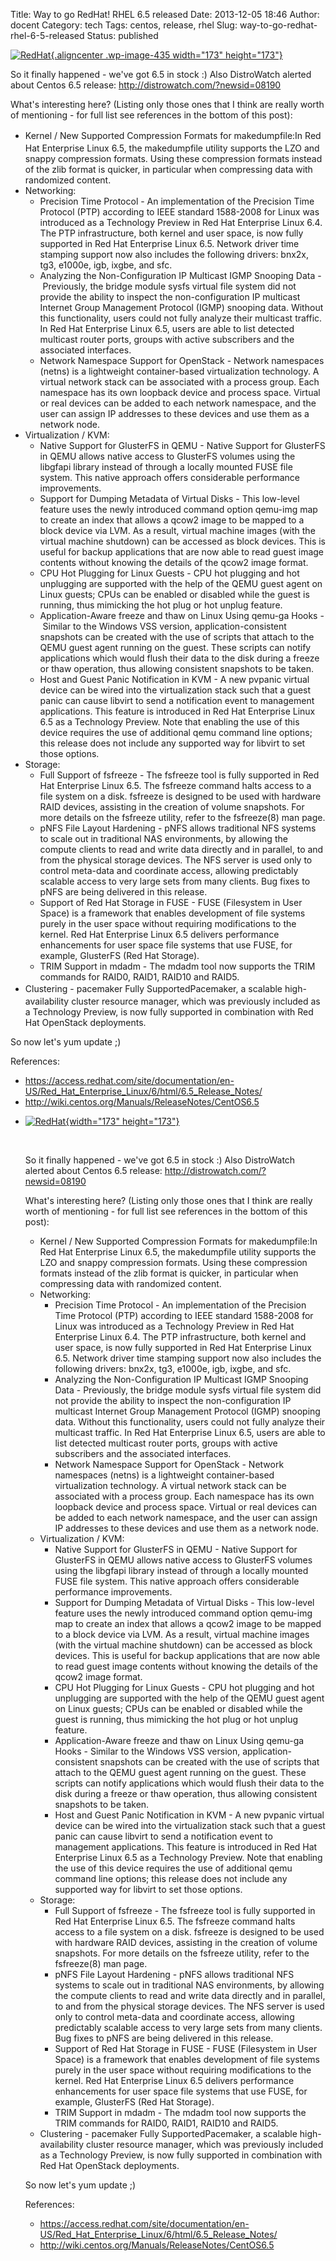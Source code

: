 Title: Way to go RedHat! RHEL 6.5 released
Date: 2013-12-05 18:46
Author: docent
Category: tech
Tags: centos, release, rhel
Slug: way-to-go-redhat-rhel-6-5-released
Status: published

<!--:en-->

[![RedHat](http://maciek.lasyk.info/sysop/wp-content/uploads/2013/12/redhat.png){.aligncenter
.wp-image-435 width="173"
height="173"}](http://maciek.lasyk.info/sysop/wp-content/uploads/2013/12/redhat.png)

So it finally happened - we've got 6.5 in stock :) Also DistroWatch
alerted about Centos 6.5 release: <http://distrowatch.com/?newsid=08190>

What's interesting here? (Listing only those ones that I think are
really worth of mentioning - for full list see references in the bottom
of this post):

-   <span style="line-height: 13px;"><span
    style="line-height: 13px;">Kernel / </span></span><span
    style="line-height: 22px;">New Supported Compression Formats for
    makedumpfile:</span>In Red Hat Enterprise Linux 6.5, the
    makedumpfile utility supports the LZO and snappy
    compression formats. Using these compression formats instead of the
    zlib format is quicker, in particular when compressing data with
    randomized content.
-   Networking:
    -   Precision Time Protocol - An implementation of the Precision
        Time Protocol (PTP) according to IEEE standard 1588-2008 for
        Linux was introduced as a Technology Preview in Red Hat
        Enterprise Linux 6.4. The PTP infrastructure, both kernel and
        user space, is now fully supported in Red Hat Enterprise
        Linux 6.5. Network driver time stamping support now also
        includes the following drivers: bnx2x, tg3, e1000e, igb, ixgbe,
        and sfc.
    -   Analyzing the Non-Configuration IP Multicast IGMP Snooping Data
        - Previously, the bridge module sysfs virtual file system did
        not provide the ability to inspect the non-configuration IP
        multicast Internet Group Management Protocol (IGMP)
        snooping data. Without this functionality, users could not fully
        analyze their multicast traffic. In Red Hat Enterprise Linux
        6.5, users are able to list detected multicast router ports,
        groups with active subscribers and the associated interfaces.
    -   Network Namespace Support for OpenStack - Network
        namespaces (netns) is a lightweight container-based
        virtualization technology. A virtual network stack can be
        associated with a process group. Each namespace has its own
        loopback device and process space. Virtual or real devices can
        be added to each network namespace, and the user can assign IP
        addresses to these devices and use them as a network node.
-   Virtualization / KVM:
    -   Native Support for GlusterFS in QEMU - Native Support for
        GlusterFS in QEMU allows native access to GlusterFS volumes
        using the libgfapi library instead of through a locally mounted
        FUSE file system. This native approach offers considerable
        performance improvements.
    -   Support for Dumping Metadata of Virtual Disks - This low-level
        feature uses the newly introduced command option qemu-img map to
        create an index that allows a qcow2 image to be mapped to a
        block device via LVM. As a result, virtual machine images (with
        the virtual machine shutdown) can be accessed as block devices.
        This is useful for backup applications that are now able to read
        guest image contents without knowing the details of the qcow2
        image format.
    -   CPU Hot Plugging for Linux Guests - CPU hot plugging and hot
        unplugging are supported with the help of the QEMU guest agent
        on Linux guests; CPUs can be enabled or disabled while the guest
        is running, thus mimicking the hot plug or hot unplug feature.
    -   Application-Aware freeze and thaw on Linux Using qemu-ga Hooks
        - Similar to the Windows VSS version, application-consistent
        snapshots can be created with the use of scripts that attach to
        the QEMU guest agent running on the guest. These scripts can
        notify applications which would flush their data to the disk
        during a freeze or thaw operation, thus allowing consistent
        snapshots to be taken.
    -   Host and Guest Panic Notification in KVM - A new pvpanic virtual
        device can be wired into the virtualization stack such that a
        guest panic can cause libvirt to send a notification event to
        management applications. This feature is introduced in Red Hat
        Enterprise Linux 6.5 as a Technology Preview. Note that enabling
        the use of this device requires the use of additional qemu
        command line options; this release does not include any
        supported way for libvirt to set those options.
-   Storage:
    -   Full Support of fsfreeze - The fsfreeze tool is fully supported
        in Red Hat Enterprise Linux 6.5. The fsfreeze command halts
        access to a file system on a disk. fsfreeze is designed to be
        used with hardware RAID devices, assisting in the creation of
        volume snapshots. For more details on the fsfreeze utility,
        refer to the fsfreeze(8) man page.
    -   pNFS File Layout Hardening - pNFS allows traditional NFS systems
        to scale out in traditional NAS environments, by allowing the
        compute clients to read and write data directly and in parallel,
        to and from the physical storage devices. The NFS server is used
        only to control meta-data and coordinate access, allowing
        predictably scalable access to very large sets from
        many clients. Bug fixes to pNFS are being delivered in
        this release.
    -   Support of Red Hat Storage in FUSE - FUSE (Filesystem in
        User Space) is a framework that enables development of file
        systems purely in the user space without requiring modifications
        to the kernel. Red Hat Enterprise Linux 6.5 delivers performance
        enhancements for user space file systems that use FUSE, for
        example, GlusterFS (Red Hat Storage).
    -   TRIM Support in mdadm - The mdadm tool now supports the TRIM
        commands for RAID0, RAID1, RAID10 and RAID5.
-   Clustering - <span style="line-height: 22px;">pacemaker Fully
    Supported</span>Pacemaker, a scalable high-availability cluster
    resource manager, which was previously included as a Technology
    Preview, is now fully supported in combination with Red Hat
    OpenStack deployments.

So now let's yum update ;)

References:

-   <span
    style="line-height: 13px;"><https://access.redhat.com/site/documentation/en-US/Red_Hat_Enterprise_Linux/6/html/6.5_Release_Notes/></span>
-   <http://wiki.centos.org/Manuals/ReleaseNotes/CentOS6.5>

<!--:--><!--:pl-->

-   [![RedHat](http://maciek.lasyk.info/sysop/wp-content/uploads/2013/12/redhat.png){width="173"
    height="173"}](http://maciek.lasyk.info/sysop/wp-content/uploads/2013/12/redhat.png)

     

    So it finally happened - we've got 6.5 in stock :) Also DistroWatch
    alerted about Centos 6.5
    release: <http://distrowatch.com/?newsid=08190>

    What's interesting here? (Listing only those ones that I think are
    really worth of mentioning - for full list see references in the
    bottom of this post):

    -   Kernel / New Supported Compression Formats for makedumpfile:In
        Red Hat Enterprise Linux 6.5, the makedumpfile utility supports
        the LZO and snappy compression formats. Using these compression
        formats instead of the zlib format is quicker, in particular
        when compressing data with randomized content.
    -   Networking:
        -   Precision Time Protocol - An implementation of the Precision
            Time Protocol (PTP) according to IEEE standard 1588-2008 for
            Linux was introduced as a Technology Preview in Red Hat
            Enterprise Linux 6.4. The PTP infrastructure, both kernel
            and user space, is now fully supported in Red Hat Enterprise
            Linux 6.5. Network driver time stamping support now also
            includes the following drivers: bnx2x, tg3, e1000e, igb,
            ixgbe, and sfc.
        -   Analyzing the Non-Configuration IP Multicast IGMP Snooping
            Data - Previously, the bridge module sysfs virtual file
            system did not provide the ability to inspect the
            non-configuration IP multicast Internet Group Management
            Protocol (IGMP) snooping data. Without this functionality,
            users could not fully analyze their multicast traffic. In
            Red Hat Enterprise Linux 6.5, users are able to list
            detected multicast router ports, groups with active
            subscribers and the associated interfaces.
        -   Network Namespace Support for OpenStack - Network
            namespaces (netns) is a lightweight container-based
            virtualization technology. A virtual network stack can be
            associated with a process group. Each namespace has its own
            loopback device and process space. Virtual or real devices
            can be added to each network namespace, and the user can
            assign IP addresses to these devices and use them as a
            network node.
    -   Virtualization / KVM:
        -   Native Support for GlusterFS in QEMU - Native Support for
            GlusterFS in QEMU allows native access to GlusterFS volumes
            using the libgfapi library instead of through a locally
            mounted FUSE file system. This native approach offers
            considerable performance improvements.
        -   Support for Dumping Metadata of Virtual Disks - This
            low-level feature uses the newly introduced command option
            qemu-img map to create an index that allows a qcow2 image to
            be mapped to a block device via LVM. As a result, virtual
            machine images (with the virtual machine shutdown) can be
            accessed as block devices. This is useful for backup
            applications that are now able to read guest image contents
            without knowing the details of the qcow2 image format.
        -   CPU Hot Plugging for Linux Guests - CPU hot plugging and hot
            unplugging are supported with the help of the QEMU guest
            agent on Linux guests; CPUs can be enabled or disabled while
            the guest is running, thus mimicking the hot plug or hot
            unplug feature.
        -   Application-Aware freeze and thaw on Linux Using qemu-ga
            Hooks - Similar to the Windows VSS version,
            application-consistent snapshots can be created with the use
            of scripts that attach to the QEMU guest agent running on
            the guest. These scripts can notify applications which would
            flush their data to the disk during a freeze or thaw
            operation, thus allowing consistent snapshots to be taken.
        -   Host and Guest Panic Notification in KVM - A new pvpanic
            virtual device can be wired into the virtualization stack
            such that a guest panic can cause libvirt to send a
            notification event to management applications. This feature
            is introduced in Red Hat Enterprise Linux 6.5 as a
            Technology Preview. Note that enabling the use of this
            device requires the use of additional qemu command line
            options; this release does not include any supported way for
            libvirt to set those options.
    -   Storage:
        -   Full Support of fsfreeze - The fsfreeze tool is fully
            supported in Red Hat Enterprise Linux 6.5. The fsfreeze
            command halts access to a file system on a disk. fsfreeze is
            designed to be used with hardware RAID devices, assisting in
            the creation of volume snapshots. For more details on the
            fsfreeze utility, refer to the fsfreeze(8) man page.
        -   pNFS File Layout Hardening - pNFS allows traditional NFS
            systems to scale out in traditional NAS environments, by
            allowing the compute clients to read and write data directly
            and in parallel, to and from the physical storage devices.
            The NFS server is used only to control meta-data and
            coordinate access, allowing predictably scalable access to
            very large sets from many clients. Bug fixes to pNFS are
            being delivered in this release.
        -   Support of Red Hat Storage in FUSE - FUSE (Filesystem in
            User Space) is a framework that enables development of file
            systems purely in the user space without requiring
            modifications to the kernel. Red Hat Enterprise Linux 6.5
            delivers performance enhancements for user space file
            systems that use FUSE, for example, GlusterFS (Red
            Hat Storage).
        -   TRIM Support in mdadm - The mdadm tool now supports the TRIM
            commands for RAID0, RAID1, RAID10 and RAID5.
    -   Clustering - pacemaker Fully SupportedPacemaker, a scalable
        high-availability cluster resource manager, which was previously
        included as a Technology Preview, is now fully supported in
        combination with Red Hat OpenStack deployments.

    So now let's yum update ;)

    References:

    -   <https://access.redhat.com/site/documentation/en-US/Red_Hat_Enterprise_Linux/6/html/6.5_Release_Notes/>
    -   <http://wiki.centos.org/Manuals/ReleaseNotes/CentOS6.5>

<!--:-->

